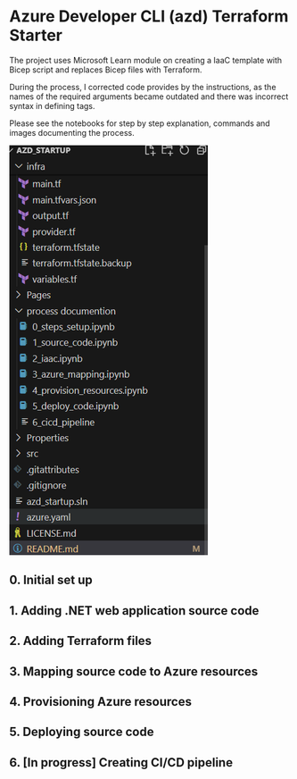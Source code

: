 # Azure Developer CLI (azd) Terraform Starter


The project uses Microsoft Learn module on creating a IaaC template with Bicep script and replaces Bicep files with Terraform.

During the process, I corrected code provides by the instructions, as the names of the required arguments became outdated  and there was incorrect syntax in defining tags. 

Please see the notebooks for step by step explanation, commands and images documenting the process.

![alt text](image.png)

## 0. Initial set up

## 1. Adding .NET web application source code

## 2. Adding Terraform files 

## 3. Mapping source code to Azure resources

## 4. Provisioning Azure resources

## 5. Deploying source code

## 6. [In progress] Creating CI/CD pipeline
